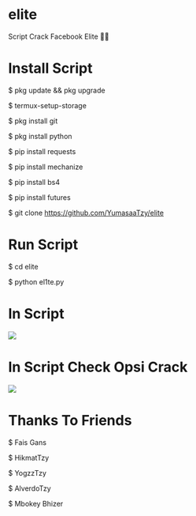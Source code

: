 # elite

 Script Crack Facebook Elite 🚶‍♂

# Install Script

$ pkg update && pkg upgrade

$ termux-setup-storage

$ pkg install git

$ pkg install python

$ pip install requests

$ pip install mechanize

$ pip install bs4

$ pip install futures

$ git clone https://github.com/YumasaaTzy/elite

# Run Script

$ cd elite

$ python el1te.py

# In Script

<img src="https://kosred.com/a/mwabs.jpg"/>

# In Script Check Opsi Crack

<img src="https://kosred.com/a/jhzbtz.jpg"/>

# Thanks To Friends

$ Fais Gans

$ HikmatTzy

$ YogzzTzy

$ AlverdoTzy

$ Mbokey Bhizer


